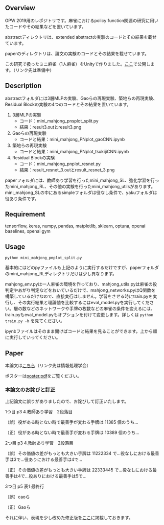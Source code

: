 ## Overview

GPW 2019用のレポジトリです。麻雀におけるpolicy function関連の研究に用いたコードやその結果などを置いています。

abstractディレクトリは、extended abstractの実験のコードとその結果を載せています。

paperのディレクトリは、論文の実験のコードとその結果を載せています。

この研究で扱ったミニ麻雀（1人麻雀）をUnityで作りました。[ここ]()で公開します。（リンク先は準備中）

## Description

abstractフォルダには3層MLPの実験、Gaoらの再現実験、築地らの再現実験、Residual Blockの実験の4つのコードとその結果を置いています。

1. 3層MLPの実験
   - コード：mini_mahjong_pnsplot_split.py
   - 結果：result3.outとresult3.png  
1. Gaoらの再現実験
   - コードと結果：mini_mahjong_PNplot_gaoCNN.ipynb  
1. 築地らの再現実験
   - コードと結果：mini_mahjong_PNplot_tsukijiCNN.ipynb  
1. Residual Blockの実験
   - コード：mini_mahjong_pnplot_resnet.py
   - 結果：result_resnet_3.outとresult_resnet_3.png

paperフォルダには、教師あり学習を行ったmini_mahjong_SL、強化学習を行ったmini_mahjong_RL、その他の実験を行ったmini_mahjong_utilsがあります。mini_mahjong_SLの中にあるsimpleフォルダは役なし条件で、yakuフォルダは役あり条件です。


## Requirement

tensorflow, keras, numpy, pandas, matplotlib, sklearn, optuna, openai baselines, openai gym

## Usage

`python mini_mahjong_pnplot_split.py`

基本的にはどのpyファイルも上記のように実行するだけですが、paperフォルダのmini_mahjong_RLディレクトリだけは少し異なります。

mahjong_env.pyは一人麻雀の環境を作っており、mahjong_utils.pyは麻雀の役判定やあがり判定などをおいているだけで、mahjong_networks.pyはQ関数を構築しているだけなので、直接実行はしません。学習をさせる時にtrain.pyを実行し、その実行結果と理論値を比較するにはeval_model.pyを実行してください。層の数などのネットワークや手牌の枚数などの麻雀の条件を変えるには、train.pyもeval_model.pyもオプションを付けて変更します。詳しくは
`python train.py -h`
を見てください。

ipynbファイルはそのまま開けばコードと結果を見ることができます。上から順に実行していってください。

## Paper

本論文は[こちら](https://ipsj.ixsq.nii.ac.jp/ej/?action=pages_view_main&active_action=repository_view_main_item_detail&item_id=199990&item_no=1&page_id=13&block_id=8)（リンク先は情報処理学会）

ポスターは[poster.pdf](https://github.com/minnsou/gpw2019/blob/master/poster.pdf)をご覧ください。

### 本論文のお詫びと訂正

上記論文に誤りがありましたので、お詫びして訂正いたします。

1つ目 p3 4.教師あり学習　2段落目

（誤）役がある時とない時で最善手が変わる手牌は 11385 個のうち...

（正）役がある時とない時で最善手が変わる手牌は 10389 個のうち...


2つ目 p3 4.教師あり学習　2段落目

（誤）その価値の差がもっとも大きい手牌は 11222334 で...役なしにおける最善手は3で...役ありにおける最善手は4で...

（正）その価値の差がもっとも大きい手牌は 22333445 で...役なしにおける最善手は4で...役ありにおける最善手は5で...

3つ目 p5 表1 最終行

（誤）caoら

（正）Gaoら

それに伴い、表現を少し改めた修正版を[ここ](http://www.tanaka.ecc.u-tokyo.ac.jp/wp/tshimizu/2019/11/14/gpw2019%e8%ab%96%e6%96%87%e3%81%ae%e8%a8%82%e6%ad%a3/)に掲載しておきます。
